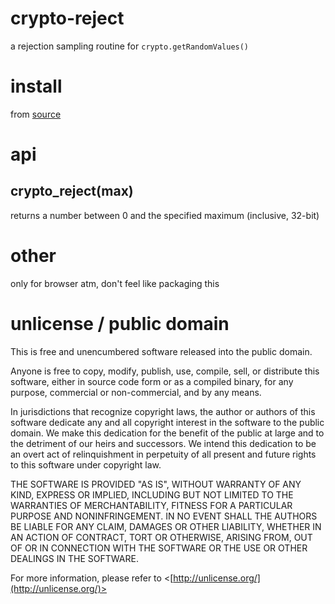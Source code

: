 crypto-reject
=============

a rejection sampling routine for `crypto.getRandomValues()`

install
=======

from [source](https://github.com/skeggse/crypto-reject)

api
===

crypto_reject(max)
------------------

returns a number between 0 and the specified maximum (inclusive, 32-bit)

other
=====

only for browser atm, don't feel like packaging this

unlicense / public domain
=========================

This is free and unencumbered software released into the public domain.

Anyone is free to copy, modify, publish, use, compile, sell, or distribute this software, either in source code form or as a compiled binary, for any purpose, commercial or non-commercial, and by any means.

In jurisdictions that recognize copyright laws, the author or authors of this software dedicate any and all copyright interest in the software to the public domain. We make this dedication for the benefit of the public at large and to the detriment of our heirs and successors. We intend this dedication to be an overt act of relinquishment in perpetuity of all present and future rights to this software under copyright law.

THE SOFTWARE IS PROVIDED "AS IS", WITHOUT WARRANTY OF ANY KIND, EXPRESS OR IMPLIED, INCLUDING BUT NOT LIMITED TO THE WARRANTIES OF MERCHANTABILITY, FITNESS FOR A PARTICULAR PURPOSE AND NONINFRINGEMENT. IN NO EVENT SHALL THE AUTHORS BE LIABLE FOR ANY CLAIM, DAMAGES OR OTHER LIABILITY, WHETHER IN AN ACTION OF CONTRACT, TORT OR OTHERWISE, ARISING FROM, OUT OF OR IN CONNECTION WITH THE SOFTWARE OR THE USE OR OTHER DEALINGS IN THE SOFTWARE.

For more information, please refer to <[http://unlicense.org/](http://unlicense.org/)>

